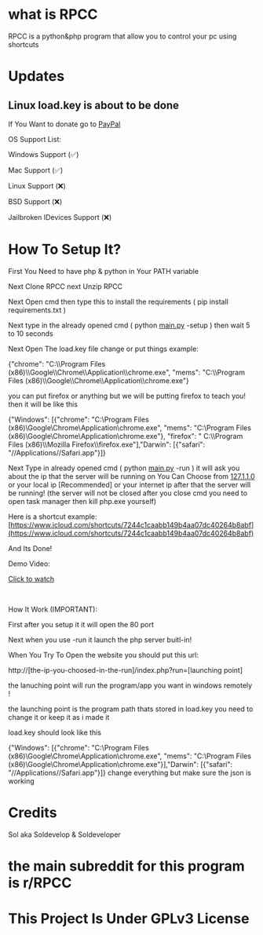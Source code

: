 # what is RPCC
RPCC is a python&php program that allow you to control your pc using shortcuts
# Updates 
Linux load.key is about to be done
-
If You Want to donate go to [PayPal](https://www.paypal.me/soldeveloperm)

OS Support List:

Windows Support (✅)

Mac Support (✅)

Linux Support (❌)

BSD Support (❌)

Jailbroken IDevices Support (❌)

# How To Setup It?
First You Need to have php & python in Your PATH variable

Next Clone RPCC next Unzip RPCC

Next Open cmd then type this to install the requirements ( pip install requirements.txt )

Next type in the already opened cmd ( python [main.py](https://main.py) \-setup ) then wait 5 to 10 seconds

Next Open The load.key file change or put things example:

{"chrome": "C:\\\\Program Files (x86)\\\\Google\\\\Chrome\\\\Application\\\\chrome.exe", "mems": "C:\\\\Program Files (x86)\\\\Google\\\\Chrome\\\\Application\\\\chrome.exe"}

you can put firefox or  anything but we will be putting firefox to teach you! then it will be like this

{"Windows": [{"chrome": "C:\\Program Files (x86)\\Google\\Chrome\\Application\\chrome.exe", "mems": "C:\\Program Files (x86)\\Google\\Chrome\\Application\\chrome.exe"}, "firefox": " C:\\\\Program Files (x86)\\\\Mozilla Firefox\\\\firefox.exe"],"Darwin": [{"safari": "//Applications//Safari.app"}]}

Next Type in already opened cmd ( python [main.py](https://main.py) \-run ) it will ask you about the ip that the server will be running on You Can Choose from [127.1.1.0](https://127.1.1.0) or your local ip \[Recommended\] or your internet ip after that the server will be running! (the server will not be closed after you close cmd you need to open task manager then kill php.exe yourself)

Here is a shortcut example:  [https://www.icloud.com/shortcuts/7244c1caabb149b4aa07dc40264b8abf](https://www.icloud.com/shortcuts/7244c1caabb149b4aa07dc40264b8abf)

And Its Done!

Demo Video:

[Click to watch](https://streamable.com/nqx14g)


&#x200B;

How It Work (IMPORTANT):

First after you setup it it will open the 80 port

Next when you use -run it launch the php server buitl-in!

When You Try To Open the website you should put this url:

http://\[the-ip-you-choosed-in-the-run\]/index.php?run=\[launching point\]

the lanuching point will run the program/app you want in windows remotely !

the launching point is the program path thats stored in load.key you need to change it or keep it as i made it

load.key should look like this

{"Windows": [{"chrome": "C:\\Program Files (x86)\\Google\\Chrome\\Application\\chrome.exe", "mems": "C:\\Program Files (x86)\\Google\\Chrome\\Application\\chrome.exe"}],"Darwin": [{"safari": "//Applications//Safari.app"}]}
change everything but make sure the json is working

# Credits
Sol aka Soldevelop & Soldeveloper

# the main subreddit for this program is r/RPCC

# This Project Is Under GPLv3 License 
